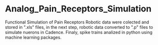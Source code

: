 # Analog_Pain_Receptors_Simulation
Functional Simulation of Pain Receptors
Robotic data were colected and stored in ".xls" files, in the next step, robotic data converted to ".p" files to simulate nuerons in Cadence. Finaly, spike trains analized in python using machine learning packages.
